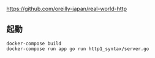 https://github.com/oreilly-japan/real-world-http

## 起動

```
docker-compose build
docker-compose run app go run http1_syntax/server.go
```
